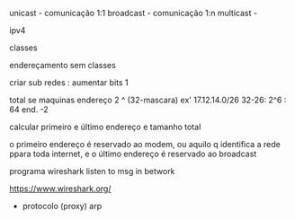 unicast - comunicação 1:1
broadcast - comunicação 1:n
multicast - 

ipv4

classes

endereçamento sem classes

criar sub redes : aumentar bits 1

total se maquinas endereço 2 ^ (32-mascara)
ex' 17.12.14.0/26
32-26: 2^6 : 64 end. -2

calcular primeiro e último endereço e tamanho total

o primeiro endereço é reservado ao modem, ou aquilo q identifica a rede ppara toda internet, e o último endereço é reservado ao broadcast


programa wireshark listen to msg in betwork

https://www.wireshark.org/

- protocolo (proxy) arp